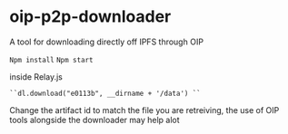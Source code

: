 # oip-p2p-downloader

A tool for downloading directly off IPFS through OIP

``` Npm install ```
``` Npm start ```


 inside Relay.js
                   
    ``dl.download("e0113b", __dirname + '/data') ``
    
   Change the artifact id to match the file you are retreiving, the use of OIP tools alongside the downloader may help alot
